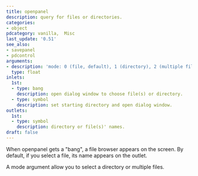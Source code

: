 ```yaml
---
title: openpanel
description: query for files or directories.
categories:
- object
pdcategory: vanilla,  Misc
last_update: '0.51'
see_also:
- savepanel
- pdcontrol
arguments:
- description: 'mode: 0 (file, default), 1 (directory), 2 (multiple files).'
  type: float
inlets:
  1st:
  - type: bang
    description: open dialog window to choose file(s) or directory.
  - type: symbol
    description: set starting directory and open dialog window.
outlets:
  1st:
  - type: symbol
    description: directory or file(s)' names.
draft: false
---
```

When openpanel gets a "bang", a file browser appears on the screen. By default, if you select a file, its name appears on the outlet.

A mode argument allow you to select a directory or multiple files.
